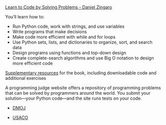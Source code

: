[Learn to Code by Solving Problems - Daniel Zingaro](https://nostarch.com/learn-code-solving-problems)

You’ll learn how to:

* Run Python code, work with strings, and use variables
* Write programs that make decisions
* Make code more efficient with while and for loops
* Use Python sets, lists, and dictionaries to organize, sort, and search data
* Design programs using functions and top-down design
* Create complete-search algorithms and use Big O notation to design more efficient code

[Supplementary resources](https://www.danielzingaro.com/ltc/) for the book, including downloadable code and additional exercises

A programming judge website offers a repository of programming problems that can be solved by programmers around the world. You submit your solution—your Python code—and the site runs tests on your code.

* [DMOJ](https://dmoj.ca)

* [USACO](http://usaco.org)
